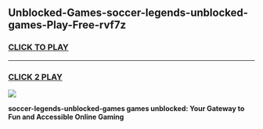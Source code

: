 
## Unblocked-Games-soccer-legends-unblocked-games-Play-Free-rvf7z
<h3>
<a href="https://premium76.site?title=soccer-legends-unblocked-games&ref=10A">CLICK TO PLAY</a></h3>
<hr>

<h3>
<a href="https://premium76.site?title=soccer-legends-unblocked-games&ref=10A">CLICK 2 PLAY</a>
  
</h3>

<a href="https://premium76.site?title=soccer-legends-unblocked-games&ref=10A"><img src="https://clearcache.store/games.png"></a>


**soccer-legends-unblocked-games games unblocked: Your Gateway to Fun and Accessible Online Gaming**
